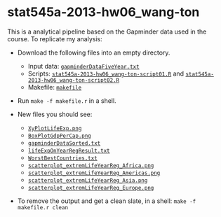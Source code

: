 stat545a-2013-hw06_wang-ton
===========================
This is a analytical pipeline based on the Gapminder data used in the course. 
To replicate my analysis: 
* Download the following files into an empty directory. 
  - Input data: [`gapminderDataFiveYear.txt`](https://github.com/yzhxh/stat545a-2013-hw06_wang-ton/blob/master/gapminderDataFiveYear.txt)
  - Scripts: [`stat545a-2013-hw06_wang-ton-script01.R`](https://github.com/yzhxh/stat545a-2013-hw06_wang-ton/blob/master/stat545a-2013-hw06_wang-ton-script01.R) and [`stat545a-2013-hw06_wang-ton-script02.R`](https://github.com/yzhxh/stat545a-2013-hw06_wang-ton/blob/master/stat545a-2013-hw06_wang-ton-script02.R)
  - Makefile: [`makefile`](https://github.com/yzhxh/stat545a-2013-hw06_wang-ton/blob/master/makefile.r)

* Run `make -f makefile.r` in a shell. 
* New files you should see: 
  - [`XyPlotLifeExp.png`](https://github.com/yzhxh/stat545a-2013-hw06_wang-ton/blob/master/XyPlotLifeExp.png)
  - [`BoxPlotGdpPerCap.png`](https://github.com/yzhxh/stat545a-2013-hw06_wang-ton/blob/master/BoxPlotGdpPerCap.png)
  - [`gapminderDataSorted.txt`](https://github.com/yzhxh/stat545a-2013-hw06_wang-ton/blob/master/gapminderDataSorted.txt)
  - [`lifeExpOnYearRegResult.txt`](https://github.com/yzhxh/stat545a-2013-hw06_wang-ton/blob/master/lifeExpOnYearRegResult.txt)
  - [`WorstBestCountries.txt`](https://github.com/yzhxh/stat545a-2013-hw06_wang-ton/blob/master/WorstBestCountries.txt)
  - [`scatterplot_extremLifeYearReg_Africa.png`](https://github.com/yzhxh/stat545a-2013-hw06_wang-ton/blob/master/scatterplot_extremLifeYearReg_Africa.png)
  - [`scatterplot_extremLifeYearReg_Americas.png`](https://github.com/yzhxh/stat545a-2013-hw06_wang-ton/blob/master/scatterplot_extremLifeYearReg_Americas.png)
  - [`scatterplot_extremLifeYearReg_Asia.png`](https://github.com/yzhxh/stat545a-2013-hw06_wang-ton/blob/master/scatterplot_extremLifeYearReg_Asia.png)
  - [`scatterplot_extremLifeYearReg_Europe.png`](https://github.com/yzhxh/stat545a-2013-hw06_wang-ton/blob/master/scatterplot_extremLifeYearReg_Europe.png)
* To remove the output and get a clean slate, in a shell: `make -f makefile.r clean`
  
